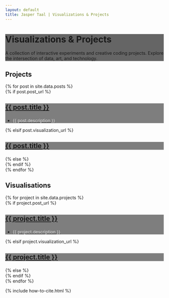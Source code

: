 ```yaml
---
layout: default
title: Jasper Taal | Visualizations & Projects
---
```

<style>
  .hero-section {
    background-image: linear-gradient(rgba(0, 0, 0, 0.6), rgba(0, 0, 0, 0.6)), url("{{ '/assets/images/background.png' | relative_url }}");
    background-size: cover;
    background-position: center;
  }
  .card {
  transition: transform 0.2s ease, box-shadow 0.2s ease;
  }
  .card:hover {
    transform: translateY(-4px);
    box-shadow: 0 8px 20px rgba(0,0,0,0.25);
  }
  .card h3 {
    font-size: 1.3rem;
  }
  .card small {
    font-size: 0.85rem;
    color: #ddd;
  }
</style>

<div class="hero-section text-white">
  <div class="px-4 py-5 my-5 text-center">
    <h1 class="display-4 fw-bold">Visualizations & Projects</h1>
    <div class="col-lg-6 mx-auto">
      <p class="lead mb-4">A collection of interactive experiments and creative coding projects. Explore the intersection of data, art, and technology.</p>
    </div>
  </div>
</div>

<div class="container px-4 py-5" id="custom-cards">
  <h2 class="pb-2 border-bottom">Projects</h2>

  <div class="row row-cols-1 row-cols-lg-2 align-items-stretch g-4 py-5">
    {% for post in site.data.posts %}
      <div class="col">
        {% if post.post_url %}
          <a href="{{ post.post_url | relative_url }}" class="text-decoration-none">
            <div class="card card-cover h-100 overflow-hidden text-bg-dark rounded-4 shadow-lg" style="background-image: url('{{ post.thumbnail | relative_url }}'); background-size: cover; background-position: center;">
              <div class="d-flex flex-column h-100 p-5 pb-3 text-white text-shadow-1" style="background-color: rgba(0, 0, 0, 0.5);">
                <h3 class="pt-5 mt-5 mb-4 display-6 lh-1 fw-bold">{{ post.title }}</h3>
                <ul class="d-flex list-unstyled mt-auto"><li class="me-auto"><small>{{ post.description }}</small></li></ul>
              </div>
            </div>
          </a>
        {% elsif post.visualization_url %}
          <a href="{{ post.visualization_url | relative_url }}" class="text-decoration-none">
            <div class="card card-cover h-100 overflow-hidden text-bg-dark rounded-4 shadow-lg" style="background-image: url('{{ post.thumbnail | relative_url }}'); background-size: cover; background-position: center;">
              <div class="d-flex flex-column h-100 p-5 pb-3 text-white text-shadow-1" style="background-color: rgba(0, 0, 0, 0.5);">
                <h3 class="pt-5 mt-5 mb-4 display-6 lh-1 fw-bold">{{ post.title }}</h3>
              </div>
            </div>
          </a>
        {% else %}
          <div class="card card-cover h-100 overflow-hidden text-bg-secondary rounded-4 shadow-lg" style="opacity: 0.7;"></div>
        {% endif %}
      </div>
    {% endfor %}
  </div>

  <h2 class="pb-2 border-bottom">Visualisations</h2>

  <div class="row row-cols-1 row-cols-lg-2 align-items-stretch g-4 py-5">
    {% for project in site.data.projects %}
      <div class="col">
        {% if project.post_url %}
          <a href="{{ project.post_url | relative_url }}" class="text-decoration-none">
            <div class="card card-cover h-100 overflow-hidden text-bg-dark rounded-4 shadow-lg" style="background-image: url('{{ project.thumbnail | relative_url }}'); background-size: cover; background-position: center;">
              <div class="d-flex flex-column h-100 p-5 pb-3 text-white text-shadow-1" style="background-color: rgba(0, 0, 0, 0.5);">
                <h3 class="pt-5 mt-5 mb-4 display-6 lh-1 fw-bold">{{ project.title }}</h3>
                <ul class="d-flex list-unstyled mt-auto"><li class="me-auto"><small>{{ project.description }}</small></li></ul>
              </div>
            </div>
          </a>
        {% elsif project.visualization_url %}
          <a href="{{ project.visualization_url | relative_url }}" class="text-decoration-none">
            <div class="card card-cover h-100 overflow-hidden text-bg-dark rounded-4 shadow-lg" style="background-image: url('{{ project.thumbnail | relative_url }}'); background-size: cover; background-position: center;">
              <div class="d-flex flex-column h-100 p-5 pb-3 text-white text-shadow-1" style="background-color: rgba(0, 0, 0, 0.5);">
                <h3 class="pt-5 mt-5 mb-4 display-6 lh-1 fw-bold">{{ project.title }}</h3>
              </div>
            </div>
          </a>
        {% else %}
          <div class="card card-cover h-100 overflow-hidden text-bg-secondary rounded-4 shadow-lg" style="opacity: 0.7;"></div>
        {% endif %}
      </div>
    {% endfor %}
  </div>

  {% include how-to-cite.html %}

</div>